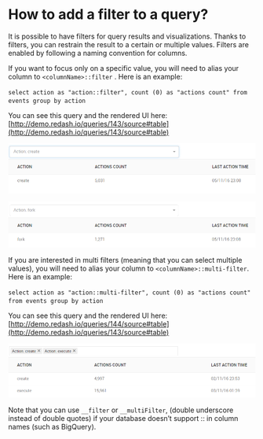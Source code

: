 # How to add a filter to a query?

It is possible to have filters for query results and visualizations. Thanks to filters, you can restrain the result to a certain or multiple values. Filters are enabled by following a naming convention for columns.

If you want to focus only on a specific value, you will need to alias your column to `<columnName>::filter` . Here is an example:

`select action as "action::filter", count (0) as "actions count"
from events
group by action`

You can see this query and the rendered UI here: [http://demo.redash.io/queries/143/source#table](http://demo.redash.io/queries/143/source#table)

![](/user-guide/assets/filter_example_action_create.png)

![](/user-guide/assets/filter_example_action_fork.png)

If you are interested in multi filters (meaning that you can select multiple values), you will need to alias your column to `<columnName>::multi-filter`. Here is an example:

`select action as "action::multi-filter", count (0) as "actions count"
from events
group by action`

You can see this query and the rendered UI here: [http://demo.redash.io/queries/144/source#table](http://demo.redash.io/queries/143/source#table)

![](/user-guide/assets/multifilter_example.png)

Note that you can use `__filter` or `__multiFilter`, (double underscore instead of double quotes) if your database doesn’t support :: in column names (such as BigQuery).

